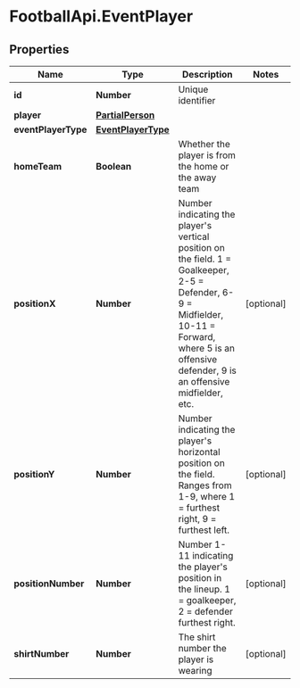 # FootballApi.EventPlayer

## Properties
Name | Type | Description | Notes
------------ | ------------- | ------------- | -------------
**id** | **Number** | Unique identifier | 
**player** | [**PartialPerson**](PartialPerson.md) |  | 
**eventPlayerType** | [**EventPlayerType**](EventPlayerType.md) |  | 
**homeTeam** | **Boolean** | Whether the player is from the home or the away team | 
**positionX** | **Number** | Number indicating the player&#x27;s vertical position on the field. 1 &#x3D; Goalkeeper, 2-5 &#x3D; Defender, 6-9 &#x3D; Midfielder, 10-11 &#x3D; Forward, where 5 is an offensive defender, 9 is an offensive midfielder, etc. | [optional] 
**positionY** | **Number** | Number indicating the player&#x27;s horizontal position on the field. Ranges from 1-9, where 1 &#x3D; furthest right, 9 &#x3D; furthest left. | [optional] 
**positionNumber** | **Number** | Number 1-11 indicating the player&#x27;s position in the lineup. 1 &#x3D; goalkeeper, 2 &#x3D; defender furthest right. | [optional] 
**shirtNumber** | **Number** | The shirt number the player is wearing | [optional] 

